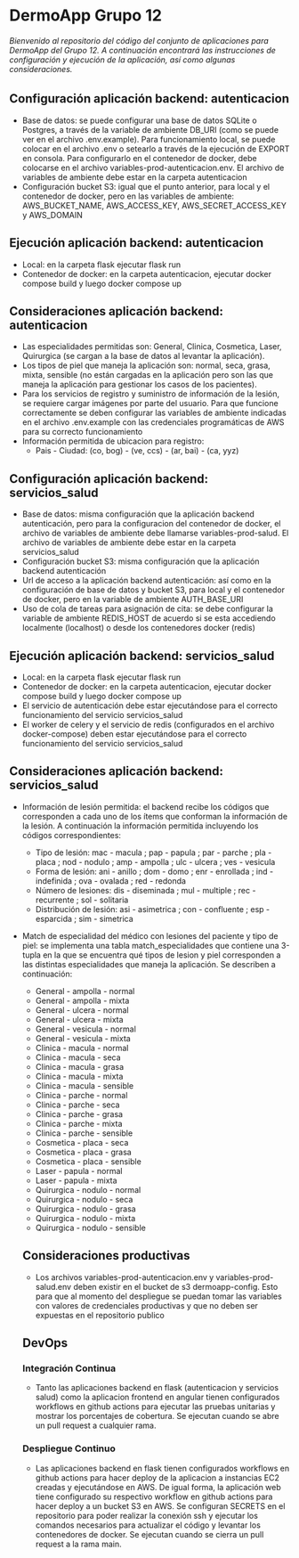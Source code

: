 # DermoApp Grupo 12

###### Bienvenido al repositorio del código del conjunto de aplicaciones para DermoApp del Grupo 12. A continuación encontrará las instrucciones de configuración y ejecución de la aplicación, así como algunas consideraciones.

## Configuración aplicación backend: autenticacion

 * Base de datos: se puede configurar una base de datos SQLite o Postgres, a través de la variable de ambiente DB_URI (como se puede ver en el archivo .env.example). Para funcionamiento local, se puede colocar en el archivo .env o setearlo a través de la ejecución de EXPORT en consola. Para configurarlo en el contenedor de docker, debe colocarse en el archivo variables-prod-autenticacion.env. El archivo de variables de ambiente debe estar en la carpeta autenticacion
 * Configuración bucket S3: igual que el punto anterior, para local y el contenedor de docker, pero en las variables de ambiente: AWS_BUCKET_NAME, AWS_ACCESS_KEY, AWS_SECRET_ACCESS_KEY y AWS_DOMAIN

## Ejecución aplicación backend: autenticacion

 * Local: en la carpeta flask ejecutar flask run
 * Contenedor de docker: en la carpeta autenticacion, ejecutar docker compose build y luego docker compose up

## Consideraciones aplicación backend: autenticacion

 * Las especialidades permitidas son: General, Clinica, Cosmetica, Laser, Quirurgica (se cargan a la base de datos al levantar la aplicación).
 * Los tipos de piel que maneja la aplicación son: normal, seca, grasa, mixta, sensible (no están cargadas en la aplicación pero son las que maneja la aplicación para gestionar los casos de los pacientes).
 * Para los servicios de registro y suministro de información de la lesión, se requiere cargar imágenes por parte del usuario. Para que funcione correctamente se deben configurar las variables de ambiente indicadas en el archivo .env.example con las credenciales programáticas de AWS para su correcto funcionamiento
* Información permitida de ubicacion para registro: 
   - Pais - Ciudad: (co, bog) - (ve, ccs) - (ar, bai) - (ca, yyz)

## Configuración aplicación backend: servicios_salud

 * Base de datos: misma configuración que la aplicación backend autenticación, pero para la configuracion del contenedor de docker, el archivo de variables de ambiente debe llamarse variables-prod-salud. El archivo de variables de ambiente debe estar en la carpeta servicios_salud
 * Configuración bucket S3: misma configuración que la aplicación backend autenticación
 * Url de acceso a la aplicación backend autenticación: así como en la configuración de base de datos y bucket S3, para local y el contenedor de docker, pero en la variable de ambiente AUTH_BASE_URI
 * Uso de cola de tareas para asignación de cita: se debe configurar la variable de ambiente REDIS_HOST de acuerdo si se esta accediendo localmente (localhost) o desde los contenedores docker (redis)

## Ejecución aplicación backend: servicios_salud

 * Local: en la carpeta flask ejecutar flask run
 * Contenedor de docker: en la carpeta autenticacion, ejecutar docker compose build y luego docker compose up
 * El servicio de autenticación debe estar ejecutándose para el correcto funcionamiento del servicio servicios_salud
 * El worker de celery y el servicio de redis (configurados en el archivo docker-compose) deben estar ejecutándose para el correcto funcionamiento del servicio servicios_salud

## Consideraciones aplicación backend: servicios_salud

 * Información de lesión permitida: el backend recibe los códigos que corresponden a cada uno de los ítems que conforman la información de la lesión. A continuación la información permitida incluyendo los códigos correspondientes:
   - Tipo de lesión: mac - macula ; pap - papula ; par - parche ; pla - placa ; nod - nodulo ; amp - ampolla ; ulc - ulcera ; ves - vesicula
   - Forma de lesión: ani - anillo ; dom - domo ; enr - enrollada ; ind - indefinida ; ova - ovalada ; red - redonda
   - Número de lesiones: dis - diseminada ; mul - multiple ; rec - recurrente ; sol - solitaria
   - Distribución de lesión: asi - asimetrica ; con - confluente ; esp - esparcida ; sim - simetrica
* Match de especialidad del médico con lesiones del paciente y tipo de piel: se implementa una tabla match_especialidades que contiene una 3-tupla en la que se encuentra qué tipos de lesion y piel corresponden a las distintas especialidades que maneja la aplicación. Se describen a continuación:
   - General - ampolla - normal
   - General - ampolla - mixta
   - General - ulcera - normal
   - General - ulcera - mixta
   - General - vesicula - normal
   - General - vesicula - mixta
   - Clinica - macula - normal
   - Clinica - macula - seca
   - Clinica - macula - grasa
   - Clinica - macula - mixta
   - Clinica - macula - sensible
   - Clinica - parche - normal
   - Clinica - parche - seca
   - Clinica - parche - grasa
   - Clinica - parche - mixta
   - Clinica - parche - sensible
   - Cosmetica - placa - seca
   - Cosmetica - placa - grasa
   - Cosmetica - placa - sensible
   - Laser - papula - normal
   - Laser - papula - mixta
   - Quirurgica - nodulo - normal
   - Quirurgica - nodulo - seca
   - Quirurgica - nodulo - grasa
   - Quirurgica - nodulo - mixta
   - Quirurgica - nodulo - sensible

   ## Consideraciones productivas
   * Los archivos variables-prod-autenticacion.env y variables-prod-salud.env deben existir en el bucket de s3 dermoapp-config. Esto para que al momento del despliegue se puedan tomar las variables con valores de credenciales productivas y que no deben ser expuestas en el repositorio publico

   ## DevOps
   ### Integración Continua
   * Tanto las aplicaciones backend en flask (autenticacion y servicios salud) como la aplicacion frontend en angular tienen configurados workflows en github actions para ejecutar las pruebas unitarias y mostrar los porcentajes de cobertura. Se ejecutan cuando se abre un pull request a cualquier rama.
   ### Despliegue Continuo
   * Las aplicaciones backend en flask tienen configurados workflows en github actions para hacer deploy de la aplicacion a instancias EC2 creadas y ejecutándose en AWS. De igual forma, la aplicación web tiene configurado su respectivo workflow en github actions para hacer deploy a un bucket S3 en AWS. Se configuran SECRETS en el repositorio para poder realizar la conexión ssh y ejecutar los comandos necesarios para actualizar el código y levantar los contenedores de docker. Se ejecutan cuando se cierra un pull request a la rama main.